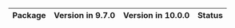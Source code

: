 <!-- markdown-link-check-disable -->

| Package   | Version in 9.7.0   | Version in 10.0.0   | Status   |
|-----------|--------------------|---------------------|----------|